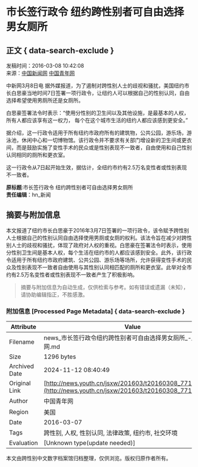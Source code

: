 # 市长签行政令 纽约跨性别者可自由选择男女厕所

## 正文 { data-search-exclude }


发稿时间：2016-03-08 10:42:08  
来源：[中国新闻网](http://www.chinanews.com/gj/2016/03-08/7788428.shtml) [中国青年网](http://www.youth.cn)  

中新网3月8日电 据外媒报道，为了遏制对跨性别人士的歧视和骚扰，美国纽约市长白思豪当地时间7日签署一项行政令，让纽约人可以根据自己的性别认同，自由选择希望使用男厕所还是女厕所。

白思豪签署法令时表示：“使用分性别的卫生间以及其他设施，是最基本的人权，所有人都应该享有这一权力， 每个在这个城市生活的纽约人都应该感到更安全。”

据介绍，这一行政令适用于所有纽约市政府所有的建筑物，公共公园，游乐场，游泳池，休闲中心和一切博物馆。该行政令并不要求有关部门增设新的卫生间或更衣间，而是鼓励实施了变性手术的民众或是性别表现不一致者，自由使用和自己性别认同相同的厕所和更衣室。

这一行政令从7日起开始生效，据估计，全纽约市约有2.5万名变性者或性别表现不一致者。

**原标题**:市长签行政令 纽约跨性别者可自由选择男女厕所  
**责任编辑**：hn_新闻

## 摘要与附加信息

<!-- tcd_abstract -->
本文报道了纽约市长白思豪于2016年3月7日签署的一项行政令，该令赋予跨性别人士根据自己的性别认同自由选择使用男厕或女厕的权利。该法令旨在减少对跨性别人士的歧视和骚扰，体现了政府对人权的重视。白思豪在签署法令时表示，使用分性别卫生间是基本人权，每个生活在纽约市的人都应该感到安全。此外，该行政令适用于所有纽约市政府建筑、公共公园、游乐场等场所，允许获得变性手术的民众及性别表现不一致者自由使用与其性别认同相匹配的厕所和更衣室。此举对全市约有2.5万名变性者或性别表现不一致者产生了积极影响。
<!-- tcd_abstract_end -->

> 摘要与附加信息为自动生成，仅供检索与参考。如有错误或遗漏（未知），请协助编辑指正，不胜感激。

### 附加信息 [Processed Page Metadata] { data-search-exclude }

| Attribute       | Value                                  |
|-----------------|----------------------------------------|
| Filename        | news_市长签行政令纽约跨性别者可自由选择男女厕所_-_中国青年网.md                             |
| Size            | 1296 bytes                           |
| Archived Date   | 2024-11-12 08:40:49                             |
| Original Link   | [http://news.youth.cn/jsxw/201603/t20160308_7717909.htm](http://news.youth.cn/jsxw/201603/t20160308_7717909.htm)                       |
| Author          | 中国青年网                               |
| Region          | 美国                               |
| Date            | 2016-03-07                                 |
| Tags            | 跨性别, 人权, 性别认同, 法律政策, 纽约市, 社交环境                                 |
| Evaluation            | [Unknown type(update needed)]                                 |
<!-- tcd_table_end -->

本文由跨性别中文数字档案馆归档整理，仅供浏览。版权归原作者所有。
